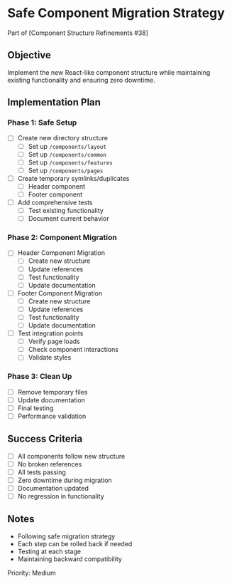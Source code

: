 # Safe Component Migration Strategy

Part of [Component Structure Refinements #38]

## Objective
Implement the new React-like component structure while maintaining existing functionality and ensuring zero downtime.

## Implementation Plan

### Phase 1: Safe Setup
- [ ] Create new directory structure
  - [ ] Set up `/components/layout`
  - [ ] Set up `/components/common`
  - [ ] Set up `/components/features`
  - [ ] Set up `/components/pages`
- [ ] Create temporary symlinks/duplicates
  - [ ] Header component
  - [ ] Footer component
- [ ] Add comprehensive tests
  - [ ] Test existing functionality
  - [ ] Document current behavior

### Phase 2: Component Migration
- [ ] Header Component Migration
  - [ ] Create new structure
  - [ ] Update references
  - [ ] Test functionality
  - [ ] Update documentation
- [ ] Footer Component Migration
  - [ ] Create new structure
  - [ ] Update references
  - [ ] Test functionality
  - [ ] Update documentation
- [ ] Test integration points
  - [ ] Verify page loads
  - [ ] Check component interactions
  - [ ] Validate styles

### Phase 3: Clean Up
- [ ] Remove temporary files
- [ ] Update documentation
- [ ] Final testing
- [ ] Performance validation

## Success Criteria
- [ ] All components follow new structure
- [ ] No broken references
- [ ] All tests passing
- [ ] Zero downtime during migration
- [ ] Documentation updated
- [ ] No regression in functionality

## Notes
- Following safe migration strategy
- Each step can be rolled back if needed
- Testing at each stage
- Maintaining backward compatibility

Priority: Medium 